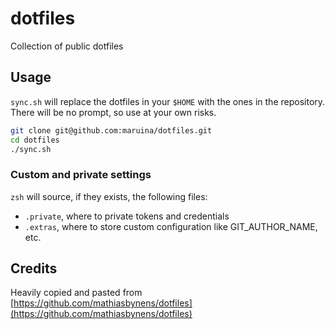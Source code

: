 # dotfiles

Collection of public dotfiles

## Usage

`sync.sh` will replace the dotfiles in your `$HOME` with the ones in the repository. There will be no prompt, so use at your own risks.

```bash
git clone git@github.com:maruina/dotfiles.git
cd dotfiles
./sync.sh
```

### Custom and private settings

`zsh` will source, if they exists, the following files:

- `.private`, where to private tokens and credentials
- `.extras`, where to store custom configuration like GIT_AUTHOR_NAME, etc.

## Credits

Heavily copied and pasted from [https://github.com/mathiasbynens/dotfiles](https://github.com/mathiasbynens/dotfiles)
